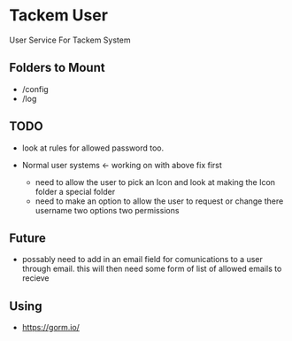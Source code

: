 # Tackem User
User Service For Tackem System

## Folders to Mount
- /config
- /log

## TODO
- look at rules for allowed password too.

- Normal user systems <- working on with above fix first
  - need to allow the user to pick an Icon and look at making the Icon folder a special folder
  - need to make an option to allow the user to request or change there username two options two permissions

## Future
- possably need to add in an email field for comunications to a user through email. this will then need some form of list of allowed emails to recieve
## Using
- <https://gorm.io/>

